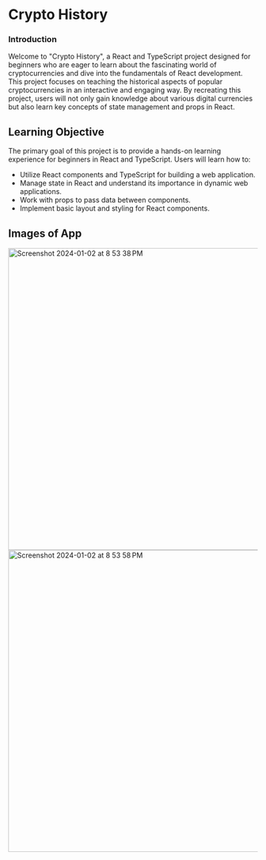# Crypto History

### Introduction

Welcome to "Crypto History", a React and TypeScript project designed for beginners who are eager to learn about the fascinating world of cryptocurrencies and dive into the fundamentals of React development. This project focuses on teaching the historical aspects of popular cryptocurrencies in an interactive and engaging way. By recreating this project, users will not only gain knowledge about various digital currencies but also learn key concepts of state management and props in React.

## Learning Objective
The primary goal of this project is to provide a hands-on learning experience for beginners in React and TypeScript. Users will learn how to:

* Utilize React components and TypeScript for building a web application.
* Manage state in React and understand its importance in dynamic web applications.
* Work with props to pass data between components.
* Implement basic layout and styling for React components.

## Images of App
<img width="610" alt="Screenshot 2024-01-02 at 8 53 38 PM" src="https://github.com/vvillbiii/crypto-history/assets/94205501/25f52c75-6966-4f05-8e41-f654be0d9c78">


<img width="610" alt="Screenshot 2024-01-02 at 8 53 58 PM" src="https://github.com/vvillbiii/crypto-history/assets/94205501/be6d04b3-0edc-42d8-9adf-cdea831a42d2">
